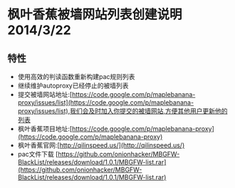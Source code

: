 # 枫叶香蕉被墙网站列表创建说明 2014/3/22 #


##  特性 ##

-  使用高效的判读函数重新构建pac规则列表
-  继续维护autoproxy已经停止的被墙列表
-  提交被墙网站地址:[https://code.google.com/p/maplebanana-proxy/issues/list](https://code.google.com/p/maplebanana-proxy/issues/list),我们会及时加入你提交的被墙网站,方便其他用户更新他的列表
-  枫叶香蕉项目地址:[https://code.google.com/p/maplebanana-proxy](https://code.google.com/p/maplebanana-proxy)
-  枫叶香蕉官网:[http://qilinspeed.us/](http://qilinspeed.us/)
-  pac文件下载 [https://github.com/onionhacker/MBGFW-BlackList/releases/download/1.0.1/MBGFW-list.rar](https://github.com/onionhacker/MBGFW-BlackList/releases/download/1.0.1/MBGFW-list.rar)
